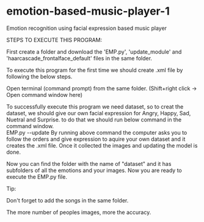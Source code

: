 # emotion-based-music-player-1
Emotion recognition using facial expression based music player

STEPS TO EXECUTE THIS PROGRAM:

First create a folder and download the 'EMP.py', 'update_module' and 'haarcascade_frontalface_default' files in the same folder.

To execute this program for the first time we should create .xml file by following the below steps.

Open terminal (command prompt) from the same folder. (Shift+right click -> Open command window here)

To successfully execute this program we need dataset, so to creat the dataset, we should give our own facial expression for Angry, Happy, Sad, Nuetral and Surprise. to do that we should run below command in the command window.  
 EMP.py --update
By running above command the computer asks you to follow the orders and give expression to aquire your own dataset and it creates the .xml file.
Once it collected the images and updating the model is done.

Now you can find the folder with the name of "dataset" and it has subfolders of all the emotions and your images.
Now you are ready to execute the EMP.py file.


Tip:

Don't forget to add the songs in the same folder.


The more number of peoples images, more the accuracy.

